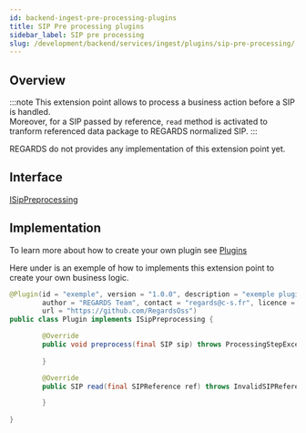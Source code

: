 ```yaml
---
id: backend-ingest-pre-processing-plugins
title: SIP Pre processing plugins
sidebar_label: SIP pre processing
slug: /development/backend/services/ingest/plugins/sip-pre-processing/
---
```




## Overview

:::note
This extension point allows to process a business action before a SIP is handled.   
Moreover, for a SIP passed by reference, `read` method is activated to tranform referenced data package to REGARDS normalized SIP.
:::

REGARDS do not provides any implementation of this extension point yet.

## Interface

   [ISipPreprocessing](https://github.com/RegardsOss/regards-backend/blob/master/rs-ingest/ingest/ingest-domain/src/main/java/fr/cnes/regards/modules/ingest/domain/plugin/ISipPreprocessing.java)

## Implementation

To learn more about how to create your own plugin see [Plugins](../../../../framework/modules/plugins/)

Here under is an exemple of how to implements this extension point to create your own business logic.

```java
@Plugin(id = "exemple", version = "1.0.0", description = "exemple plugin",
        author = "REGARDS Team", contact = "regards@c-s.fr", licence = "LGPLv3.0", owner = "CSSI",
        url = "https://github.com/RegardsOss")
public class Plugin implements ISipPreprocessing {

        @Override
        public void preprocess(final SIP sip) throws ProcessingStepException {
                
        }

        @Override
        public SIP read(final SIPReference ref) throws InvalidSIPReferenceException {

        }
   
}
```
